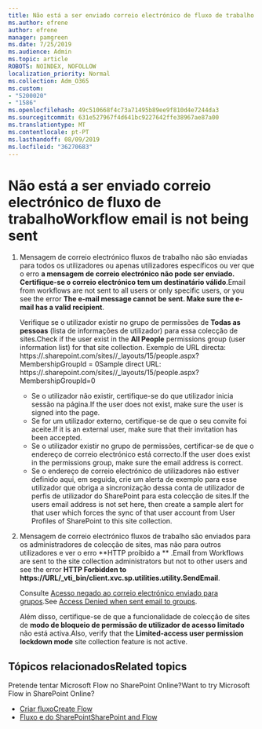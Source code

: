 ```yaml
---
title: Não está a ser enviado correio electrónico de fluxo de trabalho
ms.author: efrene
author: efrene
manager: pamgreen
ms.date: 7/25/2019
ms.audience: Admin
ms.topic: article
ROBOTS: NOINDEX, NOFOLLOW
localization_priority: Normal
ms.collection: Adm_O365
ms.custom:
- "5200020"
- "1586"
ms.openlocfilehash: 49c510668f4c73a71495b89ee9f810d4e7244da3
ms.sourcegitcommit: 631e527967f4d641bc9227642ffe38967ae87a00
ms.translationtype: MT
ms.contentlocale: pt-PT
ms.lasthandoff: 08/09/2019
ms.locfileid: "36270683"
---
```

# <a name="workflow-email-is-not-being-sent"></a><span data-ttu-id="7eee5-102">Não está a ser enviado correio electrónico de fluxo de trabalho</span><span class="sxs-lookup"><span data-stu-id="7eee5-102">Workflow email is not being sent</span></span>

1. <span data-ttu-id="7eee5-103">Mensagem de correio electrónico fluxos de trabalho não são enviadas para todos os utilizadores ou apenas utilizadores específicos ou ver que o erro **a mensagem de correio electrónico não pode ser enviado. Certifique-se o correio electrónico tem um destinatário válido**.</span><span class="sxs-lookup"><span data-stu-id="7eee5-103">Email from workflows are not sent to all users or only specific users, or you see the error **The e-mail message cannot be sent. Make sure the e-mail has a valid recipient**.</span></span>

    <span data-ttu-id="7eee5-104">Verifique se o utilizador existir no grupo de permissões de **Todas as pessoas** (lista de informações de utilizador) para essa colecção de sites.</span><span class="sxs-lookup"><span data-stu-id="7eee5-104">Check if the user exist in the **All People** permissions group (user information list) for that site collection.</span></span>  <span data-ttu-id="7eee5-105">Exemplo de URL directa: https://<tenant>.sharepoint.com/sites/<sitename>/_layouts/15/people.aspx? MembershipGroupId = 0</span><span class="sxs-lookup"><span data-stu-id="7eee5-105">Sample direct URL: https://<tenant>.sharepoint.com/sites/<sitename>/_layouts/15/people.aspx?MembershipGroupId=0</span></span>

    - <span data-ttu-id="7eee5-106">Se o utilizador não existir, certifique-se do que utilizador inicia sessão na página.</span><span class="sxs-lookup"><span data-stu-id="7eee5-106">If the user does not exist, make sure the user is signed into the page.</span></span> 
    - <span data-ttu-id="7eee5-107">Se for um utilizador externo, certifique-se de que o seu convite foi aceite.</span><span class="sxs-lookup"><span data-stu-id="7eee5-107">If it is an external user, make sure that their invitation has been accepted.</span></span>
    - <span data-ttu-id="7eee5-108">Se o utilizador existir no grupo de permissões, certificar-se de que o endereço de correio electrónico está correcto.</span><span class="sxs-lookup"><span data-stu-id="7eee5-108">If the user does exist in the permissions group, make sure the email address is correct.</span></span>
    - <span data-ttu-id="7eee5-109">Se o endereço de correio electrónico de utilizadores não estiver definido aqui, em seguida, crie um alerta de exemplo para esse utilizador que obriga a sincronização dessa conta de utilizador de perfis de utilizador do SharePoint para esta colecção de sites.</span><span class="sxs-lookup"><span data-stu-id="7eee5-109">If the users email address is not set here, then create a sample alert for that user which forces the sync of that user account from User Profiles of SharePoint to this site collection.</span></span>
 
2. <span data-ttu-id="7eee5-110">Mensagem de correio electrónico fluxos de trabalho são enviados para os administradores de colecção de sites, mas não para outros utilizadores e ver o erro \*\*HTTP proibido a <spam> <spam> \*\* <spam> <spam>.</span><span class="sxs-lookup"><span data-stu-id="7eee5-110">Email from Workflows are sent to the site collection administrators but not to other users and see the error **HTTP Forbidden to <spam><spam>https://URL/_vti_bin/client.xvc.sp.utilities.utility.SendEmail**<spam><spam>.</span></span>
 

    <span data-ttu-id="7eee5-111">Consulte [Acesso negado ao correio electrónico enviado para grupos](https://docs.microsoft.com/sharepoint/support/server-admin/access-denied-when-send-an-email-to-groups).</span><span class="sxs-lookup"><span data-stu-id="7eee5-111">See [Access Denied when sent email to groups](https://docs.microsoft.com/sharepoint/support/server-admin/access-denied-when-send-an-email-to-groups).</span></span>

    <span data-ttu-id="7eee5-112">Além disso, certifique-se de que a funcionalidade de colecção de sites de **modo de bloqueio de permissão de utilizador de acesso limitado** não está activa.</span><span class="sxs-lookup"><span data-stu-id="7eee5-112">Also, verify that the **Limited-access user permission lockdown mode** site collection feature is not active.</span></span>


## <a name="related-topics"></a><span data-ttu-id="7eee5-113">Tópicos relacionados</span><span class="sxs-lookup"><span data-stu-id="7eee5-113">Related topics</span></span>
<span data-ttu-id="7eee5-114">Pretende tentar Microsoft Flow no SharePoint Online?</span><span class="sxs-lookup"><span data-stu-id="7eee5-114">Want to try Microsoft Flow in SharePoint Online?</span></span>
- [<span data-ttu-id="7eee5-115">Criar fluxo</span><span class="sxs-lookup"><span data-stu-id="7eee5-115">Create Flow</span></span>](https://support.office.com/article/Create-a-flow-for-a-list-or-library-in-SharePoint-Online-or-OneDrive-for-Business-a9c3e03b-0654-46af-a254-20252e580d01) 
- [<span data-ttu-id="7eee5-116">Fluxo e do SharePoint</span><span class="sxs-lookup"><span data-stu-id="7eee5-116">SharePoint and Flow</span></span>](https://flow.microsoft.com/blog/sharepoint-and-flow/) 


